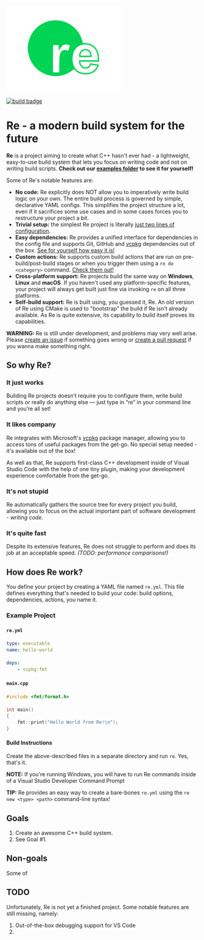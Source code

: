 <img src="logo_readme.png" width="300">

[![build badge](https://github.com/osdeverr/rebs/actions/workflows/build.yml/badge.svg)](https://github.com/osdeverr/rebs/actions?query=workflow%3Abuild)

# Re - a modern build system for the future

**Re** is a project aiming to create what C++ hasn't ever had - a lightweight, easy-to-use build system that lets you focus on writing code and not on writing build scripts. **Check out our [examples folder](/examples) to see it for yourself!**

Some of Re's notable features are:

- **No code:** Re explicitly does NOT allow you to imperatively write build logic on your own. The entire build process is governed by simple, declarative YAML configs. This simplifies the project structure a lot, even if it sacrifices some use cases and in some cases forces you to restructure your project a bit.
- **Trivial setup:** the simplest Re project is literally [just two lines of configuration](/examples/hello-world/re.yml).
- **Easy dependencies:** Re provides a unified interface for dependencies in the config file and supports Git, GitHub and [vcpkg](https://github.com/microsoft/vcpkg) dependencies out of the box. [See for yourself how easy it is!](/examples/easy-dependencies)
- **Custom actions:** Re supports custom build actions that are run on pre-build/post-build stages or when you trigger them using a `re do <category>` command. [Check them out!](/examples/actions-showcase)
- **Cross-platform support:** Re projects build the same way on **Windows**, **Linux** and **macOS**. If you haven't used any platform-specific features, your project will always get built just fine via invoking `re` on all three platforms.
- **Self-build support:** Re is built using, you guessed it, Re. An old version of Re using CMake is used to "bootstrap" the build if Re isn't already available. As Re is quite extensive, its capability to build itself proves its capabilities.

**WARNING:** Re is still under development, and problems may very well arise. Please [create an issue](https://github.com/osdeverr/rebs/issues/new) if something goes wrong or [create a pull request](https://github.com/osdeverr/rebs/pulls) if you wanna make something right.

## So why Re?

### It just works

Building Re projects doesn’t require you to configure them, write build scripts or really do anything else — just type in “re” in your command line and you’re all set!

### It likes company

Re integrates with Microsoft's [vcpkg](https://github.com/microsoft/vcpkg) package manager, allowing you to access tons of useful packages from the get-go. No special setup needed - it's available out of the box!

As well as that, Re supports first-class C++ development inside of Visual Studio Code with the help of one tiny plugin, making your development experience comfortable from the get-go.

### It's not stupid

Re automatically gathers the source tree for every project you build, allowing you to focus on the actual important part of software development - *writing code.*

### It's quite fast

Despite its extensive features, Re does not struggle to perform and does its job at an acceptable speed. *(TODO: performance comparisons!)*

## How does Re work?

You define your project by creating a YAML file named `re.yml`. This file defines everything that's needed to build your code: build options, dependencies, actions, you name it.

### Example Project

#### `re.yml`
```yaml
type: executable
name: hello-world

deps:
    - vcpkg:fmt
```

#### `main.cpp`
```cpp
#include <fmt/format.h>

int main()
{
    fmt::print("Hello World from Re!\n");
}
```

#### **Build Instructions**
Create the above-described files in a separate directory and run `re`. Yes, that's it.

**NOTE:** If you're running Windows, you will have to run Re commands inside of a Visual Studio Developer Command Prompt

**TIP:** Re provides an easy way to create a bare-bones `re.yml` using the `re new <type> <path>` command-line syntax!

## Goals
1. Create an awesome C++ build system.
2. See Goal #1.

## Non-goals
Some of 

## TODO

Unfortunately, Re is not yet a finished project. Some notable features are still missing, namely:

1. Out-of-the-box debugging support for VS Code
2. 
